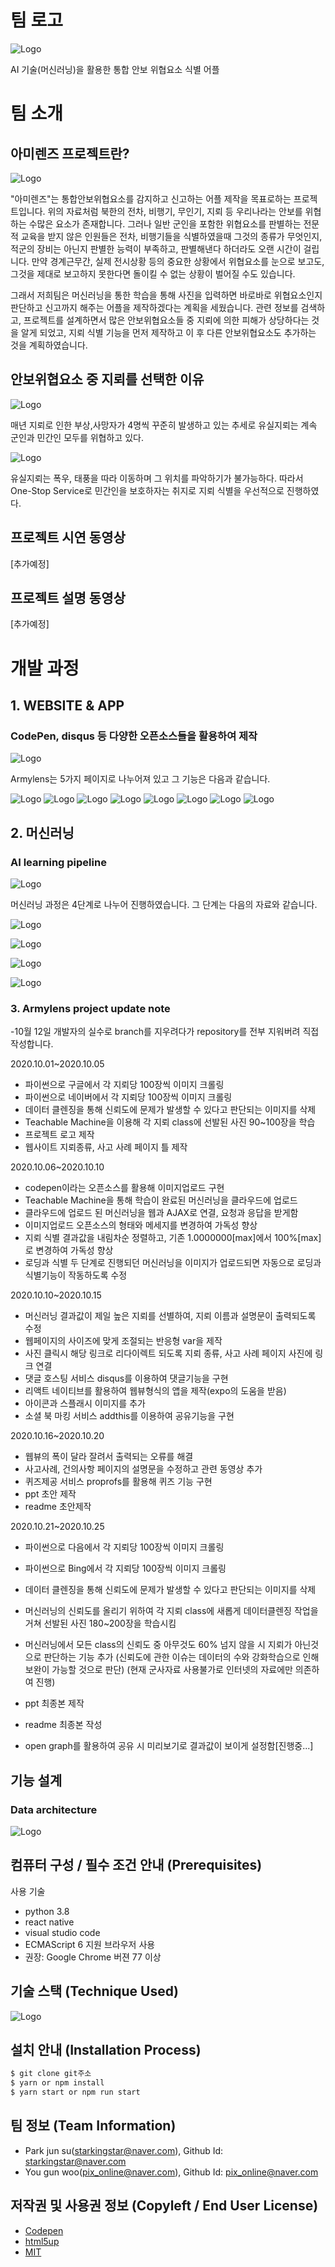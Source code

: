 # 팀 로고
![Logo](https://i.imgur.com/eSiVzWJ.png)

AI 기술(머신러닝)을 활용한 통합 안보 위협요소 식별 어플

# 팀 소개
## 아미렌즈 프로젝트란?
![Logo](https://i.imgur.com/xHRPFFh.png)

"아미렌즈"는 통합안보위협요소를 감지하고 신고하는 어플 제작을 목표로하는 프로젝트입니다. 위의 자료처럼 북한의 전차, 비행기, 무인기, 지뢰 등 우리나라는 안보를 위협하는 수많은 요소가 존재합니다. 그러나 일반 군인을 포함한 위협요소를 판별하는 전문적 교육을 받지 않은 인원들은 전차, 비행기들을 식별하였을때 그것의 종류가 무엇인지, 적군의 장비는 아닌지 판별한 능력이 부족하고, 판별해낸다 하더라도 오랜 시간이 걸립니다. 만약 경계근무간, 실제 전시상황 등의 중요한 상황에서 위협요소를 눈으로 보고도, 그것을 제대로 보고하지 못한다면 돌이킬 수 없는 상황이 벌어질 수도 있습니다.

그래서 저희팀은 머신러닝을 통한 학습을 통해 사진을 입력하면 바로바로 위협요소인지 판단하고 신고까지 해주는 어플을 제작하겠다는 계획을 세웠습니다. 관련 정보를 검색하고, 프로젝트를 설계하면서 많은 안보위협요소들 중 지뢰에 의한 피해가 상당하다는 것을 알게 되었고, 지뢰 식별 기능을 먼저 제작하고 이 후 다른 안보위협요소도 추가하는 것을 계획하였습니다.

## 안보위협요소 중 지뢰를 선택한 이유
![Logo](https://i.imgur.com/MlFF9ro.png)

매년 지뢰로 인한 부상,사망자가 4명씩 꾸준히 발생하고 있는 추세로 유실지뢰는 계속 군인과 민간인 모두를 위협하고 있다.

![Logo](https://i.imgur.com/MZdpkIG.png)

유실지뢰는 폭우, 태풍을 따라 이동하며 그 위치를 파악하기가 불가능하다. 따라서 One-Stop Service로 민간인을 보호하자는 취지로 지뢰 식별을 우선적으로 진행하였다.

## 프로젝트 시연 동영상
[추가예정]

## 프로젝트 설명 동영상
[추가예정]

# 개발 과정
## 1. WEBSITE & APP
### CodePen, disqus 등 다양한 오픈소스들을 활용하여 제작

![Logo](https://i.imgur.com/N8HqIFm.png)

Armylens는 5가지 페이지로 나누어져 있고 그 기능은 다음과 같습니다.

![Logo](https://i.imgur.com/YgBlcPp.png)
![Logo](https://i.imgur.com/4dHa7mQ.png)
![Logo](https://i.imgur.com/mBi0E6L.png)
![Logo](https://i.imgur.com/Psgoj3V.png)
![Logo](https://i.imgur.com/BfWZBP2.png)
![Logo](https://i.imgur.com/6fz9jNe.png)
![Logo](https://i.imgur.com/pKyVRKO.png)
![Logo](https://i.imgur.com/30Ypp8s.png)

## 2. 머신러닝
### AI learning pipeline
![Logo](https://i.imgur.com/y1gfbYX.png)

머신러닝 과정은 4단계로 나누어 진행하였습니다. 그 단계는 다음의 자료와 같습니다.

![Logo](https://i.imgur.com/9vILPDt.png)

![Logo](https://i.imgur.com/aW65jAI.png)

![Logo](https://i.imgur.com/XG9lFzE.png)

![Logo](https://i.imgur.com/S3dD1Lu.png)



### 3. Armylens project  update note
-10월 12일 개발자의 실수로 branch를 지우려다가 repository를 전부 지워버려 직접 작성합니다.

2020.10.01~2020.10.05
* 파이썬으로 구글에서 각 지뢰당 100장씩 이미지 크롤링
* 파이썬으로 네이버에서 각 지뢰당 100장씩 이미지 크롤링
* 데이터 클렌징을 통해 신뢰도에 문제가 발생할 수 있다고 판단되는 이미지를 삭제
* Teachable Machine을 이용해 각 지뢰 class에 선발된 사진 90~100장을 학습
* 프로젝트 로고 제작
* 웹사이트 지뢰종류, 사고 사례 페이지 틀 제작

2020.10.06~2020.10.10
* codepen이라는 오픈소스를 활용해 이미지업로드 구현 
* Teachable Machine을 통해 학습이 완료된 머신러닝을 클라우드에 업로드
* 클라우드에 업로드 된 머신러닝을 웹과 AJAX로 연결, 요청과 응답을 받게함
* 이미지업로드 오픈소스의 형태와 메세지를 변경하여 가독성 향상
* 지뢰 식별 결과값을 내림차순 정렬하고, 기존 1.0000000[max]에서 100%[max]로 변경하여 가독성 향상
* 로딩과 식별 두 단계로 진행되던 머신러닝을 이미지가 업로드되면 자동으로 로딩과 식별기능이 작동하도록 수정

2020.10.10~2020.10.15
* 머신러닝 결과값이 제일 높은 지뢰를 선별하여, 지뢰 이름과 설명문이 출력되도록 수정
* 웹페이지의 사이즈에 맞게 조절되는 반응형 var을 제작
* 사진 클릭시 해당 링크로 리다이렉트 되도록 지뢰 종류, 사고 사례 페이지 사진에 링크 연결
* 댓글 호스팅 서비스 disqus를 이용하여 댓글기능을 구현
* 리액트 네이티브를 활용하여 웹뷰형식의 앱을 제작(expo의 도움을 받음)
* 아이콘과 스플래시 이미지를 추가
* 소셜 북 마킹 서비스 addthis를 이용하여 공유기능을 구현


2020.10.16~2020.10.20
* 웹뷰의 폭이 달라 잘려서 출력되는 오류를 해결
* 사고사례, 건의사항 페이지의 설명문을 수정하고 관련 동영상 추가
* 퀴즈제공 서비스 proprofs를 활용해 퀴즈 기능 구현 
* ppt 초안 제작
* readme 초안제작

2020.10.21~2020.10.25
* 파이썬으로 다음에서 각 지뢰당 100장씩 이미지 크롤링
* 파이썬으로 Bing에서 각 지뢰당 100장씩 이미지 크롤링
* 데이터 클렌징을 통해 신뢰도에 문제가 발생할 수 있다고 판단되는 이미지를 삭제
* 머신러닝의 신뢰도를 올리기 위하여 각 지뢰 class에 새롭게 데이터클렌징 작업을 거쳐 선발된 사진 180~200장을 학습시킴
* 머신러닝에서 모든 class의 신뢰도 중 아무것도 60% 넘지 않을 시 지뢰가 아닌것으로 판단하는 기능 추가
(신뢰도에 관한 이슈는 데이터의 수와 강화학습으로 인해 보완이 가능할 것으로 판단)
(현재 군사자료 사용불가로 인터넷의 자료에만 의존하여 진행)
* ppt 최종본 제작
* readme 최종본 작성


* open graph를 활용하여 공유 시 미리보기로 결과값이 보이게 설정함[진행중...]


## 기능 설계

### Data architecture
![Logo](https://i.imgur.com/xZJrRoq.png)

## 컴퓨터 구성 / 필수 조건 안내 (Prerequisites)
사용 기술
* python 3.8
* react native
* visual studio code
* ECMAScript 6 지원 브라우저 사용
* 권장: Google Chrome 버젼 77 이상

## 기술 스택 (Technique Used)
![Logo](https://i.imgur.com/z1i7GQo.png)

## 설치 안내 (Installation Process)
```bash
$ git clone git주소
$ yarn or npm install
$ yarn start or npm run start
```
 
## 팀 정보 (Team Information)
- Park jun su(starkingstar@naver.com), Github Id: starkingstar@naver.com
- You gun woo(pix_online@naver.com), Github Id: pix_online@naver.com

## 저작권 및 사용권 정보 (Copyleft / End User License)
 * [Codepen](https://github.com/osamhack2020/web_armylens_armylens/blob/master/license_codepen.md)
 * [html5up](https://github.com/osamhack2020/web_armylens_armylens/blob/master/license_html5up.md)
 * [MIT](https://github.com/osam2020-WEB/Sample-ProjectName-TeamName/blob/master/license.md)
